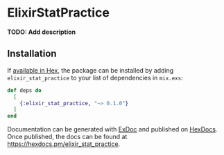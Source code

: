 # ElixirStatPractice

**TODO: Add description**

## Installation

If [available in Hex](https://hex.pm/docs/publish), the package can be installed
by adding `elixir_stat_practice` to your list of dependencies in `mix.exs`:

```elixir
def deps do
  [
    {:elixir_stat_practice, "~> 0.1.0"}
  ]
end
```

Documentation can be generated with [ExDoc](https://github.com/elixir-lang/ex_doc)
and published on [HexDocs](https://hexdocs.pm). Once published, the docs can
be found at <https://hexdocs.pm/elixir_stat_practice>.

